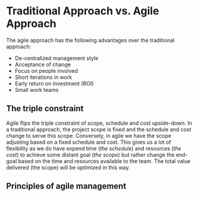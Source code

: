 # Traditional Approach vs. Agile Approach
The agile approach has the following advantages over the traditional approach:
- De-centralized management style
- Acceptance of change
- Focus on people involved
- Short iterations in work
- Early return on investment (ROI)
- Small work teams

## The triple constraint
Agile flips the triple constraint of scope, schedule and cost upside-down. In a traditional
approach, the project scope is fixed and the schedule and cost change to serve this
scope. Conversely, in agile we have the scope adjusting based on a fixed schedule and cost.
This gives us a lot of flexibility as we do have expend time (*the schedule*) and resources (*the cost*) to achieve some
distant goal (*the scope*) but rather change the end-goal based on the time and resources available
to the team. The total value delivered (the scope) will be optimized in this way.

## Principles of agile management


